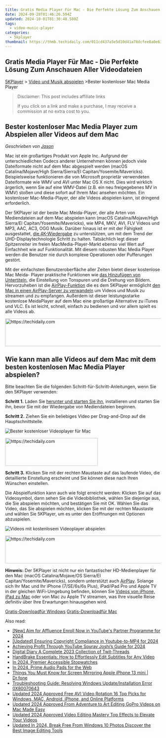 ```yaml
---
title: Gratis Media Player Für Mac - Die Perfekte Lösung Zum Anschauen Aller Videodateien
date: 2024-09-28T01:46:26.594Z
updated: 2024-10-01T01:30:48.580Z
tags:
  - video-music-player
categories:
  - 5kplayer
thumbnail: https://thmb.techidaily.com/011cd437a5e5d10d41a78dcfee8a0e614c88ee22e859cb58cb87727b51edba04.jpg
---
```


## Gratis Media Player Für Mac - Die Perfekte Lösung Zum Anschauen Aller Videodateien

[5KPlayer](https://tools.techidaily.com/5kplayer/products/) \> [Video und Musik abspielen](https://tools.techidaily.com/5kplayer/video-music-player/) \>Bester kostenloser Mac Media Player 

>  Disclaimer: This post includes affiliate links
>
>  If you click on a link and make a purchase, I may receive a commission at no extra cost to you.
>

## Bester kostenloser Mac Media Player zum Abspielen aller Videos auf dem Mac

 _Geschrieben von [Jason](https://www.quora.com/profile/Jason-Copper-1)_

Mac ist ein großartiges Produkt von Apple Inc. Aufgrund der unterschiedlichen Codecs anderer Unternehmen können jedoch viele Dateiformate nicht auf dem Mac abgespielt werden (macOS Catalina/Mojave/High Sierra/Sierra/El Capitan/Yosemite/Mavericks). Beispielsweise funktionieren die von Microsoft proprietär verwendeten Dateiformate wie WMV und AVI unter Mac OS X nicht. Dies wird wirklich ärgerlich, wenn Sie auf eine WMV-Datei (z.B. ein neu freigegebenes MV in WMV) stoßen und diese sofort auf Ihrem Mac ansehen möchten. Ein kostenloser Mac-Media-Player, der alle Videos abspielen kann, ist dringend erforderlich.

Der 5KPlayer ist der beste Mac Meida-Player, der alle Arten von Mediendateien auf dem Mac abspielen kann (macOS Catalina/Mojave/High Sierra/El Capitan/Yosemite/Mavericks), wie MP4, MKV, AVI, FLV Videos und MP3, AAC, AC3, OGG Musik. Darüber hinaus ist er mit der Fähigkeit ausgestattet, [die 4K-Wiedergabe](https://tools.techidaily.com/5kplayer/video-music-player/) zu unterstützen, um mit dem Trend der UHD-Displaytechnologie Schritt zu halten. Tatsächlich legt dieser Spitzenreiter im freien MacMedia-Player-Markt ebenso viel Wert auf Einfachheit wie auf Funktionalität. Mit diesem robusten Mac Media Player werden die Benutzer nie durch komplexe Operationen oder Pufferungen gestört. 

Mit der einfachsten Benutzeroberfläche aller Zeiten bietet dieser kostenlose Mac Meida- Player praktische Funktionen wie [das Hinzufügen von Untertiteln](https://tools.techidaily.com/5kplayer/video-music-player/), die Einstellung von Tonspuren und die Drehung von Bildern. Hervorzuheben ist die [AirPlay-Funktion](https://tools.techidaily.com/5kplayer/airplay/) die es dem 5KPlayer ermöglicht [den Mac in einen AirPlay-Server zu verwandeln](https://tools.techidaily.com/5kplayer/airplay/) um Videos und Musik zu streamen und zu empfangen. Außerdem ist dieser leistungsstarke kostenlose MeidaPlayer auf dem Mac eine großartige Alternative zu iTunes und VLC. Es ist leicht, schnell, einfach zu bedienen und vor allem spielt es alle Videos ab. 

<!-- affiliate ads begin -->
<a href="https://appsumo.8odi.net/c/5597632/2123727/7443" target="_top" id="2123727">
  <img src="//a.impactradius-go.com/display-ad/7443-2123727" border="0" alt="https://techidaily.com" width="728" height="90"/>
</a>
<img height="0" width="0" src="https://appsumo.8odi.net/i/5597632/2123727/7443" style="position:absolute;visibility:hidden;" border="0" />
<!-- affiliate ads end -->

## Wie kann man alle Videos auf dem Mac mit dem besten kostenlosen Mac Media Player abspielen?

Bitte beachten Sie die folgenden Schritt-für-Schritt-Anleitungen, wenn Sie den 5KPlayer verwenden: 

**Schritt 1.** Laden Sie [herunter und starten Sie ihn](https://tools.techidaily.com/5kplayer/products/), installieren und starten Sie ihn, bevor Sie mit der Wiedergabe von Mediendateien beginnen. 

**Schritt 2.** Ziehen Sie ein beliebiges Video per Drag-and-Drop auf die Hauptschnittstelle.

![Bester kostenloser Videoplayer für Mac](https://www.5kplayer.com/video-music-player-de/img/youtube-0119-01.png) 

<!-- affiliate ads begin -->
<a href="https://aligracehair.sjv.io/c/5597632/2115946/19272" target="_top" id="2115946">
  <img src="//a.impactradius-go.com/display-ad/19272-2115946" border="0" alt="https://techidaily.com" width="300" height="90"/>
</a>
<img height="0" width="0" src="https://aligracehair.sjv.io/i/5597632/2115946/19272" style="position:absolute;visibility:hidden;" border="0" />
<!-- affiliate ads end -->

**Schritt 3.** Klicken Sie mit der rechten Maustaste auf das laufende Video, die detaillierte Einstellung erscheint und Sie können diese nach Ihren Wünschen einstellen. 

Die Abspielfunktion kann auch wie folgt erreicht werden: Klicken Sie auf das Videosymbol, dann sehen Sie die Videobibliothek, wählen Sie diejenige aus, die Sie abspielen möchten, und bestätigen Sie mit OK. Wählen Sie das Video, das Sie abspielen möchten, klicken Sie mit der rechten Maustaste und wählen Sie 5KPlayer, um es unter den Eröffnungen mit Optionen abzuspielen.

![Videos mit kostenlosem Videoplayer abspielen](https://www.5kplayer.com/video-music-player-de/../video-music-player/img/5kplayer-play-video-free.jpg) 

<!-- affiliate ads begin -->
<a href="https://ursime.pxf.io/c/5597632/2136545/16384" target="_top" id="2136545">
  <img src="//a.impactradius-go.com/display-ad/16384-2136545" border="0" alt="https://techidaily.com" width="728" height="90"/>
</a>
<img height="0" width="0" src="https://ursime.pxf.io/i/5597632/2136545/16384" style="position:absolute;visibility:hidden;" border="0" />
<!-- affiliate ads end -->

**Hinweis:** Der 5KPlayer ist nicht nur ein fantastischer HD-Medienplayer für den Mac (macOS Catalina/Mojave/OS Sierra/El Capitan/Yosemite/Mavericks), sondern unterstützt auch [AirPlay](https://tools.techidaily.com/5kplayer/airplay/). Solange sich Ihr Mac und Ihr iPhone (7/SE/6s/6s Plus), iPad/iPad Pro und Apple TV in der gleichen WiFi-Umgebung befinden, können Sie [Videos von iPhone, iPad zu Mac](https://tools.techidaily.com/5kplayer/airplay/) oder von Mac zu Apple TV streamen, was Ihre visuelle Reise definitiv über Ihre Erwartungen hinausgehen wird. 

[Gratis-Downloadfür Windows](https://tools.techidaily.com/5kplayer/products/) [Gratis-Downloadfür Mac](https://tools.techidaily.com/5kplayer/products/)

<ins class="adsbygoogle"
     style="display:block"
     data-ad-format="autorelaxed"
     data-ad-client="ca-pub-7571918770474297"
     data-ad-slot="1223367746"></ins>

<ins class="adsbygoogle"
     style="display:block"
     data-ad-client="ca-pub-7571918770474297"
     data-ad-slot="8358498916"
     data-ad-format="auto"
     data-full-width-responsive="true"></ins>

<span class="atpl-alsoreadstyle">Also read:</span>
<div><ul>
<li><a href="https://facebook-record-videos.techidaily.com/new-aim-for-affluence-enroll-now-in-youtubes-partner-programme-for-2024/"><u>[New] Aim for Affluence Enroll Now in YouTube's Partner Programme for 2024</u></a></li>
<li><a href="https://facebook-video-share.techidaily.com/updated-ensuring-copyright-compliance-in-youtube-to-mp4-for-2024/"><u>[Updated] Ensuring Copyright Compliance in Youtube-to-MP4 for 2024</u></a></li>
<li><a href="https://youtube-blog.techidaily.com/ving-profit-through-youtube-sourav-joshis-guide-for-2024/"><u>Achieving Profit Through YouTube Sourav Joshi’s Guide for 2024</u></a></li>
<li><a href="https://twitter-videos.techidaily.com/digital-diary-a-complete-2023-collection-of-twit-threads/"><u>Digital Diary A Complete 2023 Collection of Twit-Threads</u></a></li>
<li><a href="https://some-guidance.techidaily.com/handbrake-essentials-how-to-effortlessly-edit-subtitles-for-any-video/"><u>HandBrake Essentials: How to Effortlessly Edit Subtitles for Any Video</u></a></li>
<li><a href="https://extra-support.techidaily.com/in-2024-premier-accessible-stopwatches/"><u>In 2024, Premier Accessible Stopwatches</u></a></li>
<li><a href="https://screen-video-capture.techidaily.com/in-2024-prime-audio-pads-for-the-web/"><u>In 2024, Prime Audio Pads for the Web</u></a></li>
<li><a href="https://screen-mirror.techidaily.com/things-you-must-know-for-screen-mirroring-apple-iphone-13-mini-drfone-by-drfone-ios/"><u>Things You Must Know for Screen Mirroring Apple iPhone 13 mini | Dr.fone</u></a></li>
<li><a href="https://common-error.techidaily.com/troubleshooting-guide-resolving-windows-updateinstallation-error-0x80070643/"><u>Troubleshooting Guide: Resolving Windows Update/Installation Error 0X80070643</u></a></li>
<li><a href="https://video-creation-software.techidaily.com/updated-2024-approved-free-avi-video-rotation-16-top-picks-for-windows-mac-android-iphone-and-online-platforms/"><u>Updated 2024 Approved Free AVI Video Rotation 16 Top Picks for Windows, MAC, Android, iPhone, and Online Platforms</u></a></li>
<li><a href="https://video-creation-software.techidaily.com/updated-2024-approved-from-adventure-to-art-editing-gopro-videos-on-mac-made-easy/"><u>Updated 2024 Approved From Adventure to Art Editing GoPro Videos on Mac Made Easy</u></a></li>
<li><a href="https://video-creation-software.techidaily.com/updated-2024-approved-video-editing-mastery-top-effects-to-elevate-your-videos/"><u>Updated 2024 Approved Video Editing Mastery Top Effects to Elevate Your Videos</u></a></li>
<li><a href="https://video-creation-software.techidaily.com/updated-in-2024-break-free-from-windows-10-photos-discover-the-best-image-editing-tools/"><u>Updated In 2024, Break Free From Windows 10 Photos Discover the Best Image Editing Tools</u></a></li>
</ul></div>

